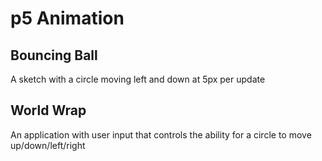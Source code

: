 # p5 Animation

## Bouncing Ball
A sketch with a circle moving left and down at 5px per update

## World Wrap
An application with user input that controls the ability for a circle to move up/down/left/right


